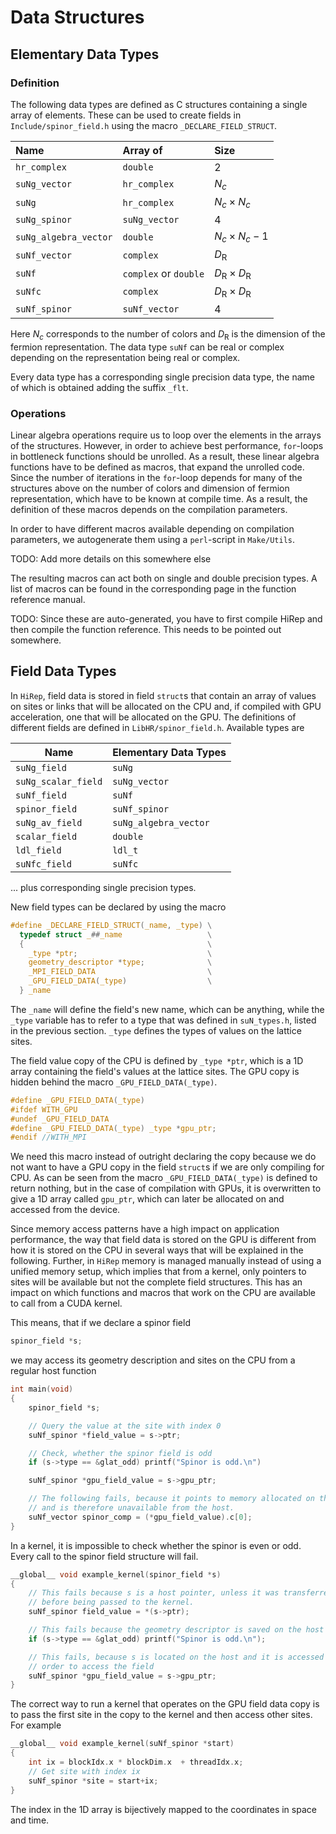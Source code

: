 # Data Structures

## Elementary Data Types

### Definition
The following data types are defined as C structures containing a single array of elements. These can be used to create fields in `Include/spinor_field.h` using the macro `_DECLARE_FIELD_STRUCT`. 


| Name                   | Array of               | Size                               |
|:-----------------------|:-----------------------|:-----------------------------------|
| `hr_complex`           | `double`			      | 2				                   |
| `suNg_vector`          | `hr_complex`		      | $N_c$			                   |
| `suNg`	             | `hr_complex`		      | $N_c\times N_c$                    |
| `suNg_spinor`          | `suNg_vector`          | 4                                  |
| `suNg_algebra_vector`  | `double`               | $N_c\times N_c -1$                 |
| `suNf_vector`          | `complex`              | $D_{\mathrm{R}}$                   |
| `suNf`                 | 	`complex` or `double` | $D_{\mathrm{R}}\times D_{\mathrm{R}}$|
| `suNfc`                | `complex`              | $D_{\mathrm{R}}\times D_{\mathrm{R}}$|
| `suNf_spinor`          | `suNf_vector`          | 4                                  |

Here $N_c$ corresponds to the number of colors and $D_{\mathrm{R}}$ is the dimension of the fermion representation. The data type `suNf` can be real or complex depending on the representation being real or complex. 

Every data type has a corresponding single precision data type, the name of which is obtained adding the suffix `_flt`.

### Operations

Linear algebra operations require us to loop over the elements in the arrays of the structures. However, in order to achieve best performance, `for`-loops in bottleneck functions should be unrolled. As a result, these linear algebra functions have to be defined as macros, that expand the unrolled code. Since the number of iterations in the `for`-loop depends for many of the structures above on the number of colors and dimension of fermion representation, which have to be known at compile time. As a result, the definition of these macros depends on the compilation parameters. 

In order to have different macros available depending on compilation parameters, we autogenerate them using a `perl`-script in `Make/Utils`. 


TODO: Add more details on this somewhere else

The resulting macros can act both on single and double precision types. A list of macros can be found in the corresponding page in the function reference manual.

TODO: Since these are auto-generated, you have to first compile HiRep and then compile the function reference. This needs to be pointed out somewhere.

## Field Data Types

In ```HiRep```, field data is stored in field ```struct```s that contain an array of values on sites or links that will be allocated on the CPU and, if compiled with GPU acceleration, one that will be allocated on the GPU. The definitions of different fields are defined in ```LibHR/spinor_field.h```. Available types are

| Name               | Elementary Data Types        |
|--------------------|------------------------------|
| `suNg_field`       | `suNg`                       |
| `suNg_scalar_field`| `suNg_vector`                |
| `suNf_field`       | `suNf`                       |
| `spinor_field`     | `suNf_spinor`                |
| `suNg_av_field`    | `suNg_algebra_vector`        |
| `scalar_field`     | `double`                     |
| `ldl_field`        | `ldl_t`                      |
| `suNfc_field`      | `suNfc`                      |

... plus corresponding single precision types.

New field types can be declared by using the macro

```c
#define _DECLARE_FIELD_STRUCT(_name, _type) \
  typedef struct _##_name                   \
  {                                         \
    _type *ptr;                             \
    geometry_descriptor *type;              \
    _MPI_FIELD_DATA                         \
    _GPU_FIELD_DATA(_type)                  \
  } _name
```

The ```_name``` will define the field's new name, which can be anything, while the ```_type``` variable has to refer to a type that was defined in `suN_types.h`, listed in the previous section. ```_type``` defines the types of values on the lattice sites.

The field value copy of the CPU is defined by ```_type *ptr```, which is a 1D array containing the field's values at the lattice sites. The GPU copy is hidden behind the macro ```_GPU_FIELD_DATA(_type)```.

```c
#define _GPU_FIELD_DATA(_type)
#ifdef WITH_GPU
#undef _GPU_FIELD_DATA
#define _GPU_FIELD_DATA(_type) _type *gpu_ptr;
#endif //WITH_MPI
```

We need this macro instead of outright declaring the copy because we do not want to have a GPU copy in the field ```struct```s if we are only compiling for CPU. As can be seen from the macro ```_GPU_FIELD_DATA(_type)``` is defined to return nothing, but in the case of compilation with GPUs, it is overwritten to give a 1D array called ```gpu_ptr```, which can later be allocated on and accessed from the device.

Since memory access patterns have a high impact on application performance, the way that field data is stored on the GPU is different from how it is stored on the CPU in several ways that will be explained in the following. Further, in ```HiRep``` memory is managed manually instead of using a unified memory setup, which implies that from a kernel, only pointers to sites will be available but not the complete field structures. This has an impact on which functions and macros that work on the CPU are available to call from a CUDA kernel.

This means, that if we declare a spinor field

```c
spinor_field *s;
```

we may access its geometry description and sites on the CPU from a regular host function

```c
int main(void)
{
    spinor_field *s;

    // Query the value at the site with index 0
    suNf_spinor *field_value = s->ptr;

    // Check, whether the spinor field is odd
    if (s->type == &glat_odd) printf("Spinor is odd.\n")

    suNf_spinor *gpu_field_value = s->gpu_ptr;

    // The following fails, because it points to memory allocated on the GPU
    // and is therefore unavailable from the host.
    suNf_vector spinor_comp = (*gpu_field_value).c[0];
}
```

In a kernel, it is impossible to check whether the spinor is even or odd. Every call to the spinor field structure will fail.

```c
__global__ void example_kernel(spinor_field *s)
{
    // This fails because s is a host pointer, unless it was transferred
    // before being passed to the kernel.
    suNf_spinor field_value = *(s->ptr);

    // This fails because the geometry descriptor is saved on the host
    if (s->type == &glat_odd) printf("Spinor is odd.\n");

    // This fails, because s is located on the host and it is accessed in
    // order to access the field
    suNf_spinor *gpu_field_value = s->gpu_ptr;
}
```

The correct way to run a kernel that operates on the GPU field data copy is to pass the first site in the copy to the kernel and then access other sites. For example

```c
__global__ void example_kernel(suNf_spinor *start)
{
    int ix = blockIdx.x * blockDim.x  + threadIdx.x;
    // Get site with index ix
    suNf_spinor *site = start+ix;
}
```

The index in the 1D array is bijectively mapped to the coordinates in space and time.
